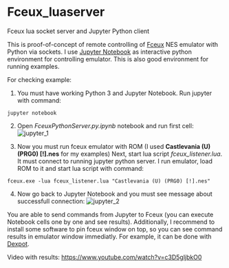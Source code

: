 # Fceux_luaserver
Fceux lua socket server and Jupyter Python client

This is proof-of-concept of remote controlling of [Fceux](http://www.fceux.com/web/home.html) NES emulator with Python via sockets.
I use [Jupyter Notebook](https://jupyter.org/) as interactive python environment for controlling emulator. This is also good environment for running examples. 

For checking example:

1. You must have working Python 3 and Jupyter Notebook. Run jupyter with command:
```
jupyter notebook
```

2. Open *FceuxPythonServer.py.ipynb* notebook and run first cell:
![jupyter_1](https://user-images.githubusercontent.com/1622049/50794230-a52f7780-12db-11e9-87b7-7c88b140198c.png)

3. Now you must run fceux emulator with ROM (I used **Castlevania (U) (PRG0) [!].nes** for my examples)
Next, start lua script *fceux_listener.lua*. It must connect to running jupyter python server.
I run emulator, load ROM to it and start lua script with command:
```
fceux.exe -lua fceux_listener.lua "Castlevania (U) (PRG0) [!].nes"
```

4. Now go back to Jupyter Notebook and you must see message about successfull connection:
![jupyter_2](https://user-images.githubusercontent.com/1622049/50794478-461e3280-12dc-11e9-9f33-b0579772130c.png)

You are able to send commands from Jupyter to Fceux (you can execute Notebook cells one by one and see results).
Additionally, I recommend to install some software to pin fceux window on top, so you can see command results in emulator window immediatly. For example, it can be done with [Dexpot](https://www.dexpot.de/index.php?id=features).

Video with results:
https://www.youtube.com/watch?v=c3D5gljbkO0

